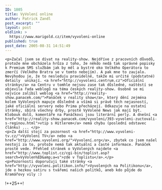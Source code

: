 ```yaml
---
ID: 1805
title: VyVolení online
author: Patrick Zandl
post_excerpt: ""
layout: post
oldlink: >
  https://www.marigold.cz/item/vyvoleni-online
published: true
post_date: 2005-08-31 14:51:49
---
```

	<p>Začal jsem se dívat na reality-show. Nejdříve z pracovních důvodů, protože mne obcházela hrůza z toho, že někdo nedá tak správné popisky k Premium SMS službám jak by měl a bystré oko Velkého Operátora to zmerčí (Velkého Bratra se v tomto nebojím). A pak mne to zaujalo. Nevýhodou je, že to nesleduju pravidelně, takže mi určité (podstatné) detaily  unikají. <a href="http://vyvoleni.centrum.cz">Oficiální stránky</a> na Centru v tomhle nejsou zase tak důsledné, naštěstí se objevila řada weblogů na téma českých reality-show. Osobně se mi nejvíce zalíbil weblog <a href="http://reality-show.panacek.com/">Panáček v reality show</a>, který dění zejména kolem VyVolených mapuje důsledně a všímá si právě těch nejasností, jaké oficiální servery nebo Prima přecházejí. Odkazuje na ostatní stránky, sbírá všechny drby, prostě VyVolené News jak mají být. Klobouk dolů, komentáře na Panáčkovi jsou literární perly. A dnešní <a href="http://reality-show.panacek.com/vyvoleni/393-vyvoleni-zuctovali-s-reginou.html">vtip s Hitlerem</a> nemá chybu (poslední odstavec článku) ... </p>
	<p>Za další stojí za pozornost <a href="http://www.vyvoleni-tv.cz/">VyVolení TV</a> nebo <a href="http://www.vyvoleni.org/">Vyvolení.org</a>, zbytek co jsem našel nestojí za to, protože nemá tak aktuální a časté informace. Panáček prostě vede. Přehled stránek o VyVolených najdete <a href="http://www.toplist.cz/cgi-bin/toplist.asp?search=VyVolen%ED&amp;a=s">zde v Toplistu</a>.</p>
	<p>Pozornosti doporučuji také stránky <a href="http://vyvoleni.politikon.info/">Vyvolených na Politikonu</a>, jde o hezkou satiru s tvářemi našich politků, aneb kdo půjde do Kramářovy vily :)
</p>
	<p>!++25++!
</p>